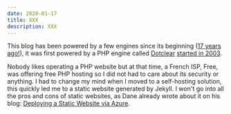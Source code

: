 ```yaml
---
date: 2020-01-17
title: XXX
description: XXX
---
```


This blog has been powered by a few engines since its beginning ([17 years ago!](http://web.archive.org/web/20070630005537/http://mouarf.org:80/blog/)), it was first powered by a PHP engine called [Dotclear](https://dotclear.org) [started in 2003](http://web.archive.org/web/20070630005537/http://mouarf.org:80/blog/).

Nobody likes operating a PHP website but at that time, a French ISP, Free, was offering free PHP hosting so I did not had to care about its security or anything. I had to change my mind when I moved to a self-hosting solution, this quickly led me to a static website generated by Jekyll. I won't go into all the pros and cons of static websites, as Dane already wrote about it on his blog: [Deploying a Static Website via Azure](https://blog.dane.io/2019/12/28/deploying-a-static-website-via-azure.html).

